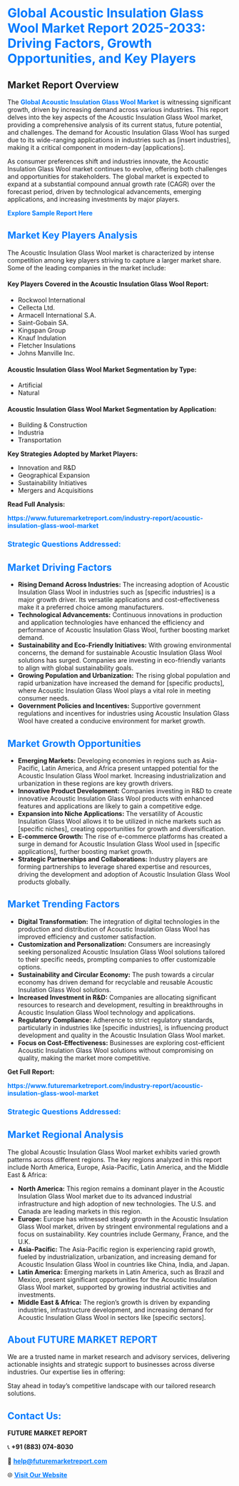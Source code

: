 <h1 style="color: #007BFF;">Global Acoustic Insulation Glass Wool Market Report 2025-2033: Driving Factors, Growth Opportunities, and Key Players</h1>

<section id="overview">
<h2>Market Report Overview</h2>
<p>The <a href="https://www.futuremarketreport.com/industry-report/acoustic-insulation-glass-wool-market" style="color: #007BFF; text-decoration: none;"><strong>Global Acoustic Insulation Glass Wool Market</strong></a> is witnessing significant growth, driven by increasing demand across various industries. This report delves into the key aspects of the Acoustic Insulation Glass Wool market, providing a comprehensive analysis of its current status, future potential, and challenges. The demand for Acoustic Insulation Glass Wool has surged due to its wide-ranging applications in industries such as [insert industries], making it a critical component in modern-day [applications].</p>
<p>As consumer preferences shift and industries innovate, the Acoustic Insulation Glass Wool market continues to evolve, offering both challenges and opportunities for stakeholders. The global market is expected to expand at a substantial compound annual growth rate (CAGR) over the forecast period, driven by technological advancements, emerging applications, and increasing investments by major players.</p>
</section>

<section id="overview">
<p><a href="https://www.futuremarketreport.com/request-sample/reportId=114554" style="color: #007BFF; text-decoration: none;"><strong>Explore Sample Report Here</strong></a></p>
</section>

<section id="key-players">
<h2 style="color: #007BFF;">Market Key Players Analysis</h2>
<p>The Acoustic Insulation Glass Wool market is characterized by intense competition among key players striving to capture a larger market share. Some of the leading companies in the market include:</p>
<h4>Key Players Covered in the Acoustic Insulation Glass Wool Report:</h4>
<ul><li>Rockwool International</li><li>Cellecta Ltd.</li><li>Armacell International S.A.</li><li>Saint-Gobain SA.</li><li>Kingspan Group</li><li>Knauf Indulation</li><li>Fletcher Insulations</li><li>Johns Manville Inc.</li></ul>
<h4>Acoustic Insulation Glass Wool Market Segmentation by Type:</h4>
<ul><li>Artificial</li><li>Natural</li></ul>

<h4>Acoustic Insulation Glass Wool Market Segmentation by Application:</h4>
<ul><li>Building &amp; Construction</li><li>Industria</li><li>Transportation</li></ul>
<p><strong>Key Strategies Adopted by Market Players:</strong></p>
<ul>
<li>Innovation and R&D</li>
<li>Geographical Expansion</li>
<li>Sustainability Initiatives</li>
<li>Mergers and Acquisitions</li>
</ul>
</section>

<section>
<p><strong>Read Full Analysis: </strong></p><a href="https://www.futuremarketreport.com/industry-report/acoustic-insulation-glass-wool-market" style="color: #007BFF; text-decoration: none;"><strong>https://www.futuremarketreport.com/industry-report/acoustic-insulation-glass-wool-market</strong></a>
<h3 style="color: #007BFF;">Strategic Questions Addressed:</h3>
</section>

<section id="driving-factors">
<h2 style="color: #007BFF;">Market Driving Factors</h2>
<ul>
<li><strong>Rising Demand Across Industries:</strong> The increasing adoption of Acoustic Insulation Glass Wool in industries such as [specific industries] is a major growth driver. Its versatile applications and cost-effectiveness make it a preferred choice among manufacturers.</li>
<li><strong>Technological Advancements:</strong> Continuous innovations in production and application technologies have enhanced the efficiency and performance of Acoustic Insulation Glass Wool, further boosting market demand.</li>
<li><strong>Sustainability and Eco-Friendly Initiatives:</strong> With growing environmental concerns, the demand for sustainable Acoustic Insulation Glass Wool solutions has surged. Companies are investing in eco-friendly variants to align with global sustainability goals.</li>
<li><strong>Growing Population and Urbanization:</strong> The rising global population and rapid urbanization have increased the demand for [specific products], where Acoustic Insulation Glass Wool plays a vital role in meeting consumer needs.</li>
<li><strong>Government Policies and Incentives:</strong> Supportive government regulations and incentives for industries using Acoustic Insulation Glass Wool have created a conducive environment for market growth.</li>
</ul>
</section>

<section id="growth-opportunities">
<h2 style="color: #007BFF;">Market Growth Opportunities</h2>
<ul>
<li><strong>Emerging Markets:</strong> Developing economies in regions such as Asia-Pacific, Latin America, and Africa present untapped potential for the Acoustic Insulation Glass Wool market. Increasing industrialization and urbanization in these regions are key growth drivers.</li>
<li><strong>Innovative Product Development:</strong> Companies investing in R&D to create innovative Acoustic Insulation Glass Wool products with enhanced features and applications are likely to gain a competitive edge.</li>
<li><strong>Expansion into Niche Applications:</strong> The versatility of Acoustic Insulation Glass Wool allows it to be utilized in niche markets such as [specific niches], creating opportunities for growth and diversification.</li>
<li><strong>E-commerce Growth:</strong> The rise of e-commerce platforms has created a surge in demand for Acoustic Insulation Glass Wool used in [specific applications], further boosting market growth.</li>
<li><strong>Strategic Partnerships and Collaborations:</strong> Industry players are forming partnerships to leverage shared expertise and resources, driving the development and adoption of Acoustic Insulation Glass Wool products globally.</li>
</ul>
</section>

<section id="trending-factors">
<h2 style="color: #007BFF;">Market Trending Factors</h2>
<ul>
<li><strong>Digital Transformation:</strong> The integration of digital technologies in the production and distribution of Acoustic Insulation Glass Wool has improved efficiency and customer satisfaction.</li>
<li><strong>Customization and Personalization:</strong> Consumers are increasingly seeking personalized Acoustic Insulation Glass Wool solutions tailored to their specific needs, prompting companies to offer customizable options.</li>
<li><strong>Sustainability and Circular Economy:</strong> The push towards a circular economy has driven demand for recyclable and reusable Acoustic Insulation Glass Wool solutions.</li>
<li><strong>Increased Investment in R&D:</strong> Companies are allocating significant resources to research and development, resulting in breakthroughs in Acoustic Insulation Glass Wool technology and applications.</li>
<li><strong>Regulatory Compliance:</strong> Adherence to strict regulatory standards, particularly in industries like [specific industries], is influencing product development and quality in the Acoustic Insulation Glass Wool market.</li>
<li><strong>Focus on Cost-Effectiveness:</strong> Businesses are exploring cost-efficient Acoustic Insulation Glass Wool solutions without compromising on quality, making the market more competitive.</li>
</ul>
</section>

<section>
<p><strong>Get Full Report: </strong></p><a href="https://www.futuremarketreport.com/industry-report/acoustic-insulation-glass-wool-market" style="color: #007BFF; text-decoration: none;"><strong>https://www.futuremarketreport.com/industry-report/acoustic-insulation-glass-wool-market</strong></a>
<h3 style="color: #007BFF;">Strategic Questions Addressed:</h3>
</section>


<section id="regional-analysis">
<h2 style="color: #007BFF;">Market Regional Analysis</h2>
<p>The global Acoustic Insulation Glass Wool market exhibits varied growth patterns across different regions. The key regions analyzed in this report include North America, Europe, Asia-Pacific, Latin America, and the Middle East & Africa:</p>
<ul>
<li><strong>North America:</strong> This region remains a dominant player in the Acoustic Insulation Glass Wool market due to its advanced industrial infrastructure and high adoption of new technologies. The U.S. and Canada are leading markets in this region.</li>
<li><strong>Europe:</strong> Europe has witnessed steady growth in the Acoustic Insulation Glass Wool market, driven by stringent environmental regulations and a focus on sustainability. Key countries include Germany, France, and the U.K.</li>
<li><strong>Asia-Pacific:</strong> The Asia-Pacific region is experiencing rapid growth, fueled by industrialization, urbanization, and increasing demand for Acoustic Insulation Glass Wool in countries like China, India, and Japan.</li>
<li><strong>Latin America:</strong> Emerging markets in Latin America, such as Brazil and Mexico, present significant opportunities for the Acoustic Insulation Glass Wool market, supported by growing industrial activities and investments.</li>
<li><strong>Middle East & Africa:</strong> The region’s growth is driven by expanding industries, infrastructure development, and increasing demand for Acoustic Insulation Glass Wool in sectors like [specific sectors].</li>
</ul>
</section>

<footer>
<h2 style="color: #007BFF;">About FUTURE MARKET REPORT</h2>
<p>We are a trusted name in market research and advisory services, delivering actionable insights and strategic support to businesses across diverse industries. Our expertise lies in offering:</p>

<p>Stay ahead in today’s competitive landscape with our tailored research solutions.</p>

<h2 style="color: #007BFF;">Contact Us:</h2>
<p><strong>FUTURE MARKET REPORT</strong></p>
<p>📞 <strong>+91 (883) 074-8030</strong></p>
<p>📧 <strong><a href="mailto:help@futuremarketreport.com" style="color: #007BFF;">help@futuremarketreport.com</a></strong></p>
<p>🌐 <strong><a href="https://www.futuremarketreport.com/" style="color: #007BFF;">Visit Our Website</a></strong></p>
</footer>